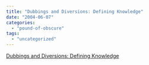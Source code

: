 ```yaml
---
title: "Dubbings and Diversions: Defining Knowledge"
date: "2004-06-07"
categories: 
  - "pound-of-obscure"
tags: 
  - "uncategorized"
---
```


[Dubbings and Diversions: Defining Knowledge](http://jaarons.typepad.com/dubbings/2004/05/defining_knowle.html)
